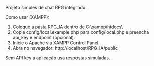 Projeto simples de chat RPG integrado.

Como usar (XAMPP):
1. Coloque a pasta RPG_IA dentro de C:\xampp\htdocs\
2. Copie config/local.example.php para config/local.php e preencha api_key e endpoint (opcional).
3. Inicie o Apache via XAMPP Control Panel.
4. Abra no navegador:
   http://localhost/RPG_IA/public

Sem API key a aplicação usa respostas simuladas.